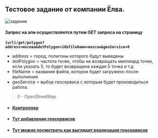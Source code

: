 ## Тестовое задание от компании Ёлва.

![задание](https://i.imgur.com/jJV8m4f.png)

#### Запрос на апи осуществляется путем GET запроса на страницу 
**`{url}/get/polygon?address=москва&dotPolygon=10&fileName=moscow&geoService=0`** <br/>
- address = город, полигоны которого будут выведены <br/>
- dotPolygon = частота точек, чтобы не возвращать миллиард точек, если указать 5, то будет возвращена каждая 5 точка и т.д <br/>
- fileName = название файла, которое будет загружено после выполнения <br/>
- geoService = выбор геосервиса с которым будет производиться работа. 
> 0 - OpenStreetMap

- #### [Контроллер](https://github.com/egorrrmiller/YolvaTestWork/blob/master/YolvaTestWork/Controllers/HomeController.cs)
- #### [Тут добавление геосервисов](https://github.com/egorrrmiller/YolvaTestWork/blob/master/YolvaTestWork/Enums/GeoServicesEnum.cs)
- #### [Тут можно посмотреть как выглядит реализация геосервисов](https://github.com/egorrrmiller/YolvaTestWork/tree/master/YolvaTestWork/GeoServices)
